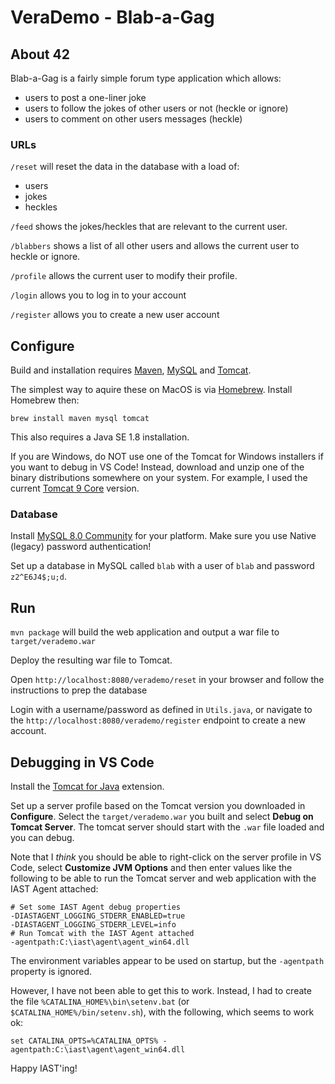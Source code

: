 # VeraDemo - Blab-a-Gag

## About 42

Blab-a-Gag is a fairly simple forum type application which allows:
 - users to post a one-liner joke
 - users to follow the jokes of other users or not (heckle or ignore)
 - users to comment on other users messages (heckle)
 
### URLs

`/reset` will reset the data in the database with a load of:
 - users
 - jokes
 - heckles
  
`/feed` shows the jokes/heckles that are relevant to the current user.

`/blabbers` shows a list of all other users and allows the current user to heckle or ignore.

`/profile` allows the current user to modify their profile.

`/login` allows you to log in to your account

`/register` allows you to create a new user account
   
## Configure

Build and installation requires [Maven](https://maven.apache.org), [MySQL](https://www.mysql.com/) and [Tomcat](https://tomcat.apache.org/).

The simplest way to aquire these on MacOS is via [Homebrew](http://brew.sh/). Install Homebrew then:

    brew install maven mysql tomcat

This also requires a Java SE 1.8 installation.

If you are Windows, do NOT use one of the Tomcat for Windows installers if you want to debug in VS Code! Instead, download and unzip one of the binary distributions somewhere on your system. For example, I used the current [Tomcat 9 Core](https://apache.claz.org/tomcat/tomcat-9/v9.0.40/bin/apache-tomcat-9.0.40.zip) version.


### Database

Install [MySQL 8.0 Community](https://dev.mysql.com/downloads/) for your platform. Make sure you use Native (legacy) password authentication! 

Set up a database in MySQL called `blab` with a user of `blab` and password `z2^E6J4$;u;d`.
 
 
## Run

`mvn package` will build the web application and output a war file to `target/verademo.war`

Deploy the resulting war file to Tomcat.

Open `http://localhost:8080/verademo/reset` in your browser and follow the instructions to prep the database

Login with a username/password as defined in `Utils.java`, or navigate to the `http://localhost:8080/verademo/register` endpoint to create a new account.


## Debugging in VS Code

Install the [Tomcat for Java](https://marketplace.visualstudio.com/items?itemName=adashen.vscode-tomcat) extension. 

Set up a server profile based on the Tomcat version you downloaded in **Configure**. Select the `target/verademo.war` you built and select **Debug on Tomcat Server**. The tomcat server should start with the `.war` file loaded and you can debug.

Note that I *think* you should be able to right-click on the server profile in VS Code, select **Customize JVM Options** and then enter values like the following to be able to run the Tomcat server and web application with the IAST Agent attached:

```
# Set some IAST Agent debug properties
-DIASTAGENT_LOGGING_STDERR_ENABLED=true
-DIASTAGENT_LOGGING_STDERR_LEVEL=info
# Run Tomcat with the IAST Agent attached
-agentpath:C:\iast\agent\agent_win64.dll
```

The environment variables appear to be used on startup, but the `-agentpath` property is ignored.

However, I have not been able to get this to work. Instead, I had to create the file `%CATALINA_HOME%\bin\setenv.bat` (or `$CATALINA_HOME%/bin/setenv.sh`), with the following, which seems to work ok:

```
set CATALINA_OPTS=%CATALINA_OPTS% -agentpath:C:\iast\agent\agent_win64.dll
```

Happy IAST'ing!

